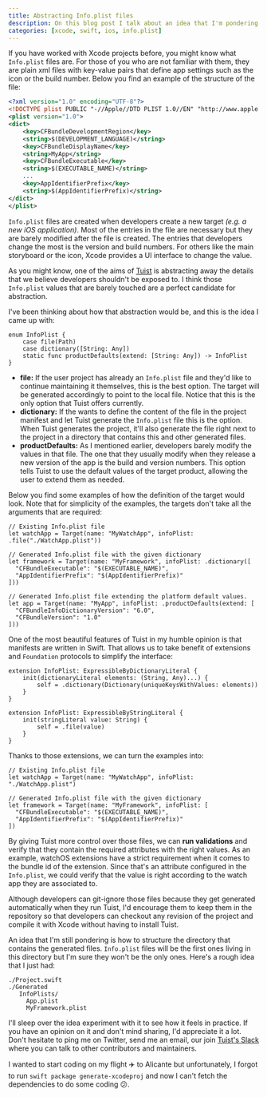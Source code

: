```yaml
---
title: Abstracting Info.plist files
description: On this blog post I talk about an idea that I'm pondering for Tuist. In the aim of abstracting implementation details from Xcode projects, I think there's an opportunity for Tuist to abstract `Info.plist` files which are barely modified by developers after they get created.
categories: [xcode, swift, ios, info.plist]
---
```


If you have worked with Xcode projects before, you might know what `Info.plist` files are. For those of you who are not familiar with them, they are plain xml files with key-value pairs that define app settings such as the icon or the build number. Below you find an example of the structure of the file:

```xml
<?xml version="1.0" encoding="UTF-8"?>
<!DOCTYPE plist PUBLIC "-//Apple//DTD PLIST 1.0//EN" "http://www.apple.com/DTDs/PropertyList-1.0.dtd">
<plist version="1.0">
<dict>
	<key>CFBundleDevelopmentRegion</key>
	<string>$(DEVELOPMENT_LANGUAGE)</string>
	<key>CFBundleDisplayName</key>
	<string>MyApp</string>
	<key>CFBundleExecutable</key>
	<string>$(EXECUTABLE_NAME)</string>
	...
	<key>AppIdentifierPrefix</key>
	<string>$(AppIdentifierPrefix)</string>
</dict>
</plist>
```

`Info.plist` files are created when developers create a new target _(e.g. a new iOS application)_. Most of the entries in the file are necessary but they are barely modified after the file is created. The entries that developers change the most is the version and build numbers. For others like the main storyboard or the icon, Xcode provides a UI interface to change the value.

As you might know, one of the aims of [Tuist](https://tuist.io) is abstracting away the details that we believe developers shouldn't be exposed to. I think those `Info.plist` values that are barely touched are a perfect candidate for abstraction.

I've been thinking about how that abstraction would be, and this is the idea I came up with:

```language-swift
enum InfoPlist {
    case file(Path)
    case dictionary([String: Any])
    static func productDefaults(extend: [String: Any]) -> InfoPlist
}
```

- **file:** If the user project has already an `Info.plist` file and they'd like to continue maintaining it themselves, this is the best option. The target will be generated accordingly to point to the local file. Notice that this is the only option that Tuist offers currently.
- **dictionary:** If the wants to define the content of the file in the project manifest and let Tuist generate the `Info.plist` file this is the option. When Tuist generates the project, it'll also generate the file right next to the project in a directory that contains this and other generated files.
- **productDefaults:** As I mentioned earlier, developers barely modify the values in that file. The one that they usually modify when they release a new version of the app is the build and version numbers. This option tells Tuist to use the default values of the target product, allowing the user to extend them as needed.

Below you find some examples of how the definition of the target would look. Note that for simplicity of the examples, the targets don't take all the arguments that are required:

```language-swift
// Existing Info.plist file
let watchApp = Target(name: "MyWatchApp", infoPlist: .file("./WatchApp.plist"))

// Generated Info.plist file with the given dictionary
let framework = Target(name: "MyFramework", infoPlist: .dictionary([
  "CFBundleExecutable": "$(EXECUTABLE_NAME)",
  "AppIdentifierPrefix": "$(AppIdentifierPrefix)"
]))

// Generated Info.plist file extending the platform default values.
let app = Target(name: "MyApp", infoPlist: .productDefaults(extend: [
  "CFBundleInfoDictionaryVersion": "6.0",
  "CFBundleVersion": "1.0"
]))
```

One of the most beautiful features of Tuist in my humble opinion is that manifests are written in Swift. That allows us to take benefit of extensions and `Foundation` protocols to simplify the interface:

```language-swift
extension InfoPlist: ExpressibleByDictionaryLiteral {
    init(dictionaryLiteral elements: (String, Any)...) {
        self = .dictionary(Dictionary(uniqueKeysWithValues: elements))
    }
}

extension InfoPlist: ExpressibleByStringLiteral {
    init(stringLiteral value: String) {
        self = .file(value)
    }
}
```

Thanks to those extensions, we can turn the examples into:

```language-swift
// Existing Info.plist file
let watchApp = Target(name: "MyWatchApp", infoPlist: "./WatchApp.plist")

// Generated Info.plist file with the given dictionary
let framework = Target(name: "MyFramework", infoPlist: [
  "CFBundleExecutable": "$(EXECUTABLE_NAME)",
  "AppIdentifierPrefix": "$(AppIdentifierPrefix)"
])
```

By giving Tuist more control over those files, we can **run validations** and verify that they contain the required attributes with the right values. As an example, watchOS extensions have a strict requirement when it comes to the bundle id of the extension. Since that's an attribute configured in the `Info.plist`, we could verify that the value is right according to the watch app they are associated to.

Although developers can git-ignore those files because they get generated automatically when they run Tuist, I'd encourage them to keep them in the repository so that developers can checkout any revision of the project and compile it with Xcode without having to install Tuist.

An idea that I'm still pondering is how to structure the directory that contains the generated files. `Info.plist` files will be the first ones living in this directory but I'm sure they won't be the only ones. Here's a rough idea that I just had:

```language-bash
./Project.swift
./Generated
   InfoPlists/
     App.plist
     MyFramework.plist
```

I'll sleep over the idea experiment with it to see how it feels in practice. If you have an opinion on it and don't mind sharing, I'd appreciate it a lot. Don't hesitate to ping me on Twitter, send me an email, our join [Tuist's Slack](https://slack.tuist.io) where you can talk to other contributors and maintainers.

I wanted to start coding on my flight ✈️ to Alicante but unfortunately, I forgot to run `swift package generate-xcodeproj` and now I can't fetch the dependencies to do some coding 😕.
